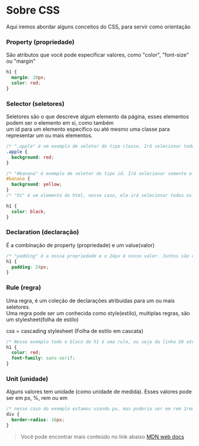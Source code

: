 # Sobre CSS

Aqui iremos abordar alguns conceitos do CSS, para servir como orientação

### Property (propriedade)

São atributos que você pode especificar valores, como "color", "font-size" ou "margin"

```css
h1 {
  margin: 20px;
  color: red;
}
```

### Selector (seletores)

Seletores são o que descreve algum elemento da página, esses elementos podem ser o elemento em si, como também <br>
um id para um elemento especifico ou até mesmo uma classe para representar um ou mais elementos.

```css
/* ".apple" é um exemplo de seletor do tipo classe. Irá selecionar todos os elementos que contem class .apple */
.apple {
  background: red;
}

/* "#banana" é exemplo de seletor do tipo id. Irá selecionar somente o id especifico */
#banana {
  background: yellow;
}
/* "h1" é um elemento do html, nesse caso, ele irá selecionar todos os h1 da página e aplicar folha de estilo */

h1 {
  color: black;
}
```

### Declaration (declaração)

É a combinação de property (propriedade) e um value(valor)

```css
/* "padding" é a nossa propriedade e o 24px é nosso valor. Juntos são considerados uma declaração */
h1 {
  padding: 24px;
}
```

### Rule (regra)

Uma regra, é um coleção de declarações atribuidas para um ou mais seletores. <br>
Uma regra pode ser um conhecida como style(estilo), multiplas regras, são um stylesheet(folha de estilo)

css = cascading stylesheet (Folha de estilo em cascata)

```css
/* Nesse exemplo todo o bloco de h1 é uma rule, ou seja da linha 58 até 61 */
h1 {
  color: red;
  font-family: sans-serif;
}
```

### Unit (unidade)

Alguns valores tem unidade (como unidade de medida). Esses valores pode ser em px, %, rem ou em

```css
/* nesse caso do exemplo estamos usando px, mas poderia ser em rem 1rem = 16px ou até mesmo porcentagem */
div {
  border-radius: 16px;
}
```

> Você pode encontrar mais conteúdo no link abaixo [MDN web docs](https://developer.mozilla.org/en-US/docs/Learn/CSS/First_steps/Getting_started)
